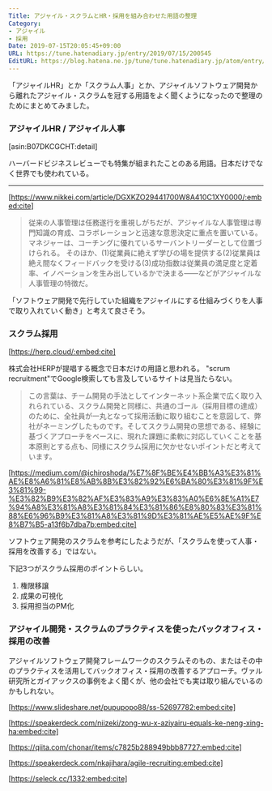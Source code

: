 ```yaml
---
Title: アジャイル・スクラムとHR・採用を組み合わせた用語の整理
Category:
- アジャイル
- 採用
Date: 2019-07-15T20:05:45+09:00
URL: https://tune.hatenadiary.jp/entry/2019/07/15/200545
EditURL: https://blog.hatena.ne.jp/tune/tune.hatenadiary.jp/atom/entry/17680117127218626309
---
```


「アジャイルHR」とか「スクラム人事」とか、アジャイルソフトウェア開発から離れたアジャイル・スクラムを冠する用語をよく聞くようになったので整理のためにまとめてみました。

### アジャイルHR / アジャイル人事

[asin:B07DKCGCHT:detail]

ハーバードビジネスレビューでも特集が組まれたことのある用語。日本だけでなく世界でも使われている。

---

[https://www.nikkei.com/article/DGXKZO29441700W8A410C1XY0000/:embed:cite]

> 従来の人事管理は任務遂行を重視しがちだが、アジャイルな人事管理は専門知識の育成、コラボレーションと迅速な意思決定に重点を置いている。マネジャーは、コーチングに優れているサーバントリーダーとして位置づけられる。
> そのほか、(1)従業員に絶えず学びの場を提供する(2)従業員は絶え間なくフィードバックを受ける(3)成功指数は従業員の満足度と定着率、イノベーションを生み出しているかで決まる――などがアジャイルな人事管理の特徴だ。

「ソフトウェア開発で先行していた組織をアジャイルにする仕組みづくりを人事で取り入れていく動き」と考えて良さそう。

### スクラム採用

[https://herp.cloud/:embed:cite]

株式会社HERPが提唱する概念で日本だけの用語と思われる。
"scrum recruitment"でGoogle検索しても言及しているサイトは見当たらない。

> この言葉は、チーム開発の手法としてインターネット系企業で広く取り入れられている、スクラム開発と同様に、共通のゴール（採用目標の達成）のために、全社員が一丸となって採用活動に取り組むことを意図して、弊社がネーミングしたものです。そしてスクラム開発の思想である、経験に基づくアプローチをベースに、現れた課題に柔軟に対応していくことを基本原則とする点も、同様にスクラム採用に欠かせないポイントだと考えています。

[https://medium.com/@ichiroshoda/%E7%8F%BE%E4%BB%A3%E3%81%AE%E8%A6%81%E8%AB%8B%E3%82%92%E6%BA%80%E3%81%9F%E3%81%99-%E3%82%B9%E3%82%AF%E3%83%A9%E3%83%A0%E6%8E%A1%E7%94%A8%E3%81%A8%E3%81%84%E3%81%86%E8%80%83%E3%81%88%E6%96%B9%E3%81%A8%E3%81%9D%E3%81%AE%E5%AE%9F%E8%B7%B5-a13f6b7dba7b:embed:cite]

ソフトウェア開発のスクラムを参考にしたようだが、「スクラムを使って人事・採用を改善する」ではない。

下記3つがスクラム採用のポイントらしい。

1. 権限移譲
2. 成果の可視化
3. 採用担当のPM化

### アジャイル開発・スクラムのプラクティスを使ったバックオフィス・採用の改善

アジャイルソフトウェア開発フレームワークのスクラムそのもの、またはその中のプラクティスを活用してバックオフィス・採用の改善するアプローチ。ヴァル研究所とガイアックスの事例をよく聞くが、他の会社でも実は取り組んでいるのかもしれない。

[https://www.slideshare.net/pupupopo88/ss-52697782:embed:cite]

[https://speakerdeck.com/niizeki/zong-wu-x-aziyairu-equals-ke-neng-xing-ha:embed:cite]

[https://qiita.com/chonar/items/c7825b288949bbb87727:embed:cite]

[https://speakerdeck.com/nkajihara/agile-recruiting:embed:cite]

[https://seleck.cc/1332:embed:cite]

